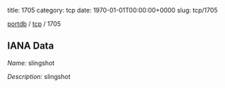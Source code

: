 title: 1705
category: tcp
date: 1970-01-01T00:00:00+0000
slug: tcp/1705

[portdb](/) / [tcp](/category/tcp.html) / 1705


## IANA Data

_Name:_ slingshot

_Description:_ slingshot

